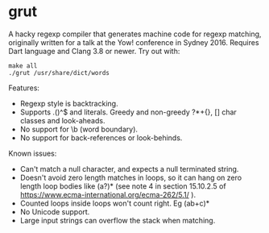 # grut

A hacky regexp compiler that generates machine code for regexp matching,
originally written for a talk at the Yow! conference in Sydney 2016.  Requires
Dart language and Clang 3.8 or newer.  Try out with:
```
make all
./grut /usr/share/dict/words
```
Features:
* Regexp style is backtracking.
* Supports .()^$ and literals. Greedy and non-greedy ?*+{}, [] char classes and look-aheads.
* No support for \b (word boundary).
* No support for back-references or look-behinds.

Known issues:
* Can't match a null character, and expects a null terminated string.
* Doesn't avoid zero length matches in loops, so it can hang on zero length loop bodies like (a?)* (see note 4 in section 15.10.2.5 of https://www.ecma-international.org/ecma-262/5.1/ ).
* Counted loops inside loops won't count right.  Eg (ab+c)*
* No Unicode support.
* Large input strings can overflow the stack when matching.
